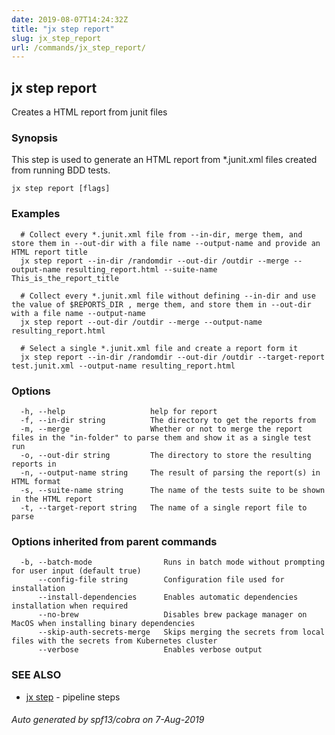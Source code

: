 ```yaml
---
date: 2019-08-07T14:24:32Z
title: "jx step report"
slug: jx_step_report
url: /commands/jx_step_report/
---
```

## jx step report

Creates a HTML report from junit files

### Synopsis

This step is used to generate an HTML report from *.junit.xml files created from running BDD tests.

```
jx step report [flags]
```

### Examples

```
  # Collect every *.junit.xml file from --in-dir, merge them, and store them in --out-dir with a file name --output-name and provide an HTML report title
  jx step report --in-dir /randomdir --out-dir /outdir --merge --output-name resulting_report.html --suite-name This_is_the_report_title
  
  # Collect every *.junit.xml file without defining --in-dir and use the value of $REPORTS_DIR , merge them, and store them in --out-dir with a file name --output-name
  jx step report --out-dir /outdir --merge --output-name resulting_report.html
  
  # Select a single *.junit.xml file and create a report form it
  jx step report --in-dir /randomdir --out-dir /outdir --target-report test.junit.xml --output-name resulting_report.html
```

### Options

```
  -h, --help                   help for report
  -f, --in-dir string          The directory to get the reports from
  -m, --merge                  Whether or not to merge the report files in the "in-folder" to parse them and show it as a single test run
  -o, --out-dir string         The directory to store the resulting reports in
  -n, --output-name string     The result of parsing the report(s) in HTML format
  -s, --suite-name string      The name of the tests suite to be shown in the HTML report
  -t, --target-report string   The name of a single report file to parse
```

### Options inherited from parent commands

```
  -b, --batch-mode                Runs in batch mode without prompting for user input (default true)
      --config-file string        Configuration file used for installation
      --install-dependencies      Enables automatic dependencies installation when required
      --no-brew                   Disables brew package manager on MacOS when installing binary dependencies
      --skip-auth-secrets-merge   Skips merging the secrets from local files with the secrets from Kubernetes cluster
      --verbose                   Enables verbose output
```

### SEE ALSO

* [jx step](/commands/jx_step/)	 - pipeline steps

###### Auto generated by spf13/cobra on 7-Aug-2019
